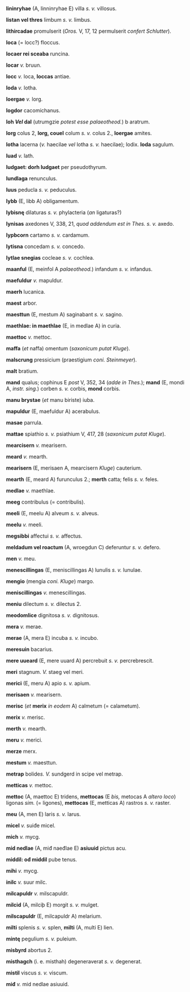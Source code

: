 **lininryhae** (A, linninryhae E) villa *s. v.* villosus.

**listan vel thres** limbum *s. v.* limbus.

**lithircadae** promulserit (*Oros.* V, 17, 12 permulserit *confert
Schlutter*).

**loca** (= locc?) floccus.

**locaer rei sceaba** runcina.

**locar** *v.* bruun.

**locc** *v.* loca, **loccas** antiae.

**loda** *v.* lotha.

**loergae** *v.* lorg.

**logdor** cacomichanus.

**loh *Vel* dal** (utrumgzie *potest esse palaeotheod.*) b aratrum.

**lorg** colus 2, **lorg, couel** colum *s. v.* colus 2., **loergae**
amites.

**lotha** lacerna (*v.* haecilae *vel* lotha *s. v.* haecilae); lodix.
**loda** sagulum.

**luad** *v.* lath.

**ludgaet: dorh ludgaet** per pseudothyrum.

**lundlaga** renunculus.

**luus** peducla *s. v.* peduculus.

**lybb** (E, libb A) obligamentum.

**lybisnę** dilaturas *s. v.* phylacteria (*an* ligaturas?)

**lynisas** axedones V, 338, 21, *quod ad­dendum est in Thes. s. v.*
axedo.

**lypbcorn** cartamo *s. v.* cardamum.

**lytisna** concedam *s. v.* concedo.

**lytlae snegias** cocleae *s. v.* cochlea.

**maanful** (E, meinfol A *palaeotheod.*) infandum *s. v.* infandus.

**maefuldur** *v.* mapuldur.

**maerh** lucanica.

**maest** arbor.

**maesttun** (E, mestum A) saginabant *s. v.* sagino.

**maethlae: in maethlae** (E, in medlae A) in curia.

**maettoc** *v.* mettoc.

**maffa** (*et* naffa) omentum (*saxonicum putat Kluge*).

**malscrung** pressicium (praestigium *coni. Steinmeyer*).

**malt** bratium.

**mand** qualus; cophinus E *post* V, 352, 34 (*adde in Thes.*);
**mand** (E, mondi A, *instr. sing.*) corben *s. v.* corbis, **mond**
corbis.

**manu brystae** (*et* manu biriste) iuba.

**mapuldur** (E, maefuldur A) acerabulus.

**masae** parrula.

**mattae** spiathio *s. v.* psiathium V, 417, 28 (*saxonicum putat
Kluge*).

**mearcisern** *v.* mearisern.

**meard** *v.* mearth.

**mearisern** (E, merisaen A, mearcisern *Kluge*) cauterium.

**mearth** (E, meard A) furunculus 2.; **merth** catta; felis *s. v.*
feles.

**medlae** *v.* maethlae.

**meeg** contribulus (= contribulis).

**meeli** (E, meelu A) alveum *s. v.* alveus.

**meelu** *v.* meeli.

**megsibbi** affectui *s. v.* affectus.

**meldadum vel roactum** (A, wroegdun C) deferuntur *s. v.* defero.

**men** *v.* meu.

**menescillingas** (E, meniscillingas A) lunulis *s. v.* lunulae.

**mengio** (mengia *coni. Kluge*) margo.

**meniscillingas** *v.* menescillingas.

**meniu** dilectum *s. v.* dilectus 2.

**meodomlice** dignitosa *s. v.* dignitosus.

**mera** *v.* merae.

**merae** (A, mera E) incuba *s. v.* incubo.

**meresuin** bacarius.

**mere uueard** (E, mere uuard A) percrebuit *s. v.* percrebrescit.

**meri** stagnum. *V.* staeg vel meri.

**merici** (E, meru A) apio *s. v.* apium.

**merisaen** *v.* mearisern.

**merisc** (*et* **merix** *in eodem* A) calmetum (= calametum).

**merix** *v.* merisc.

**merth** *v.* mearth.

**meru** *v.* merici.

**merze** merx.

**mestum** *v.* maesttun.

**metrap** bolide*s. V.* sundgerd in scipe vel metrap.

**metticas** *v.* mettoc.

**mettoc** (A, maettoc E) tridens, **mettocas** (E *bis,* metocas A
*altero loco*) ligonas *sim.* (= ligones), **mettocas** (E, metticas A)
rastros *s. v.* raster.

**meu** (A, men E) laris *s. v.* larus.

**micel** *v.* suiđe micel.

**mich** *v.* mycg.

**mid nedlae** (A, miđ naeđlae E) **asiuuid** pictus acu.

**middil: ođ middil** pube tenus.

**mihi** *v.* mycg.

**inilc** *v.* suur milc.

**milcapuldr** *v.* milscapuldr.

**milcid** (A, milciþ E) morgit *s. v.* mulget.

**milscapuldr** (E, milcapuldr A) melarium.

**milti** splenis *s. v.* splen, **milti** (A, multi E) lien.

**mintę** peguIium *s. v.* puleium.

**misbyrd** abortus 2.

**misthagch** (i. e. misthah) degeneraverat *s. v.* degenerat.

**mistil** viscus *s. v.* viscum.

**miđ** *v.* mid nedlae asiuuid.
